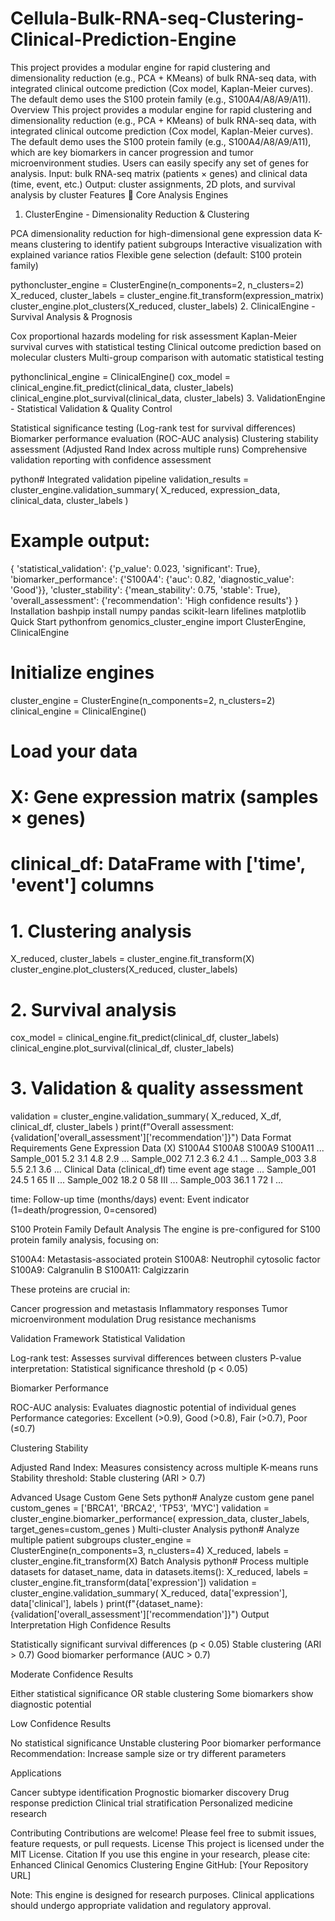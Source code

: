 # Cellula-Bulk-RNA-seq-Clustering-Clinical-Prediction-Engine
This project provides a modular engine for rapid clustering and dimensionality reduction (e.g., PCA + KMeans) of bulk RNA-seq data, with integrated clinical outcome prediction (Cox model, Kaplan-Meier curves).  The default demo uses the S100 protein family (e.g., S100A4/A8/A9/A11).
Overview
This project provides a modular engine for rapid clustering and dimensionality reduction (e.g., PCA + KMeans) of bulk RNA-seq data, with integrated clinical outcome prediction (Cox model, Kaplan-Meier curves).
The default demo uses the S100 protein family (e.g., S100A4/A8/A9/A11), which are key biomarkers in cancer progression and tumor microenvironment studies. Users can easily specify any set of genes for analysis.
Input: bulk RNA-seq matrix (patients × genes) and clinical data (time, event, etc.)
Output: cluster assignments, 2D plots, and survival analysis by cluster
Features
🧬 Core Analysis Engines
1. ClusterEngine - Dimensionality Reduction & Clustering

PCA dimensionality reduction for high-dimensional gene expression data
K-means clustering to identify patient subgroups
Interactive visualization with explained variance ratios
Flexible gene selection (default: S100 protein family)

pythoncluster_engine = ClusterEngine(n_components=2, n_clusters=2)
X_reduced, cluster_labels = cluster_engine.fit_transform(expression_matrix)
cluster_engine.plot_clusters(X_reduced, cluster_labels)
2. ClinicalEngine - Survival Analysis & Prognosis

Cox proportional hazards modeling for risk assessment
Kaplan-Meier survival curves with statistical testing
Clinical outcome prediction based on molecular clusters
Multi-group comparison with automatic statistical testing

pythonclinical_engine = ClinicalEngine()
cox_model = clinical_engine.fit_predict(clinical_data, cluster_labels)
clinical_engine.plot_survival(clinical_data, cluster_labels)
3. ValidationEngine - Statistical Validation & Quality Control

Statistical significance testing (Log-rank test for survival differences)
Biomarker performance evaluation (ROC-AUC analysis)
Clustering stability assessment (Adjusted Rand Index across multiple runs)
Comprehensive validation reporting with confidence assessment

python# Integrated validation pipeline
validation_results = cluster_engine.validation_summary(
    X_reduced, expression_data, clinical_data, cluster_labels
)

# Example output:
{
    'statistical_validation': {'p_value': 0.023, 'significant': True},
    'biomarker_performance': {'S100A4': {'auc': 0.82, 'diagnostic_value': 'Good'}},
    'cluster_stability': {'mean_stability': 0.75, 'stable': True},
    'overall_assessment': {'recommendation': 'High confidence results'}
}
Installation
bashpip install numpy pandas scikit-learn lifelines matplotlib
Quick Start
pythonfrom genomics_cluster_engine import ClusterEngine, ClinicalEngine

# Initialize engines
cluster_engine = ClusterEngine(n_components=2, n_clusters=2)
clinical_engine = ClinicalEngine()

# Load your data
# X: Gene expression matrix (samples × genes)
# clinical_df: DataFrame with ['time', 'event'] columns

# 1. Clustering analysis
X_reduced, cluster_labels = cluster_engine.fit_transform(X)
cluster_engine.plot_clusters(X_reduced, cluster_labels)

# 2. Survival analysis
cox_model = clinical_engine.fit_predict(clinical_df, cluster_labels)
clinical_engine.plot_survival(clinical_df, cluster_labels)

# 3. Validation & quality assessment
validation = cluster_engine.validation_summary(
    X_reduced, X_df, clinical_df, cluster_labels
)
print(f"Overall assessment: {validation['overall_assessment']['recommendation']}")
Data Format Requirements
Gene Expression Data (X)
      S100A4  S100A8  S100A9  S100A11  ...
Sample_001   5.2     3.1     4.8      2.9   ...
Sample_002   7.1     2.3     6.2      4.1   ...
Sample_003   3.8     5.5     2.1      3.6   ...
Clinical Data (clinical_df)
      time    event   age   stage  ...
Sample_001  24.5    1      65    II   ...
Sample_002  18.2    0      58    III  ...
Sample_003  36.1    1      72    I    ...

time: Follow-up time (months/days)
event: Event indicator (1=death/progression, 0=censored)

S100 Protein Family Default Analysis
The engine is pre-configured for S100 protein family analysis, focusing on:

S100A4: Metastasis-associated protein
S100A8: Neutrophil cytosolic factor
S100A9: Calgranulin B
S100A11: Calgizzarin

These proteins are crucial in:

Cancer progression and metastasis
Inflammatory responses
Tumor microenvironment modulation
Drug resistance mechanisms

Validation Framework
Statistical Validation

Log-rank test: Assesses survival differences between clusters
P-value interpretation: Statistical significance threshold (p < 0.05)

Biomarker Performance

ROC-AUC analysis: Evaluates diagnostic potential of individual genes
Performance categories: Excellent (>0.9), Good (>0.8), Fair (>0.7), Poor (≤0.7)

Clustering Stability

Adjusted Rand Index: Measures consistency across multiple K-means runs
Stability threshold: Stable clustering (ARI > 0.7)

Advanced Usage
Custom Gene Sets
python# Analyze custom gene panel
custom_genes = ['BRCA1', 'BRCA2', 'TP53', 'MYC']
validation = cluster_engine.biomarker_performance(
    expression_data, cluster_labels, target_genes=custom_genes
)
Multi-cluster Analysis
python# Analyze multiple patient subgroups
cluster_engine = ClusterEngine(n_components=3, n_clusters=4)
X_reduced, labels = cluster_engine.fit_transform(X)
Batch Analysis
python# Process multiple datasets
for dataset_name, data in datasets.items():
    X_reduced, labels = cluster_engine.fit_transform(data['expression'])
    validation = cluster_engine.validation_summary(
        X_reduced, data['expression'], data['clinical'], labels
    )
    print(f"{dataset_name}: {validation['overall_assessment']['recommendation']}")
Output Interpretation
High Confidence Results

Statistically significant survival differences (p < 0.05)
Stable clustering (ARI > 0.7)
Good biomarker performance (AUC > 0.7)

Moderate Confidence Results

Either statistical significance OR stable clustering
Some biomarkers show diagnostic potential

Low Confidence Results

No statistical significance
Unstable clustering
Poor biomarker performance
Recommendation: Increase sample size or try different parameters

Applications

Cancer subtype identification
Prognostic biomarker discovery
Drug response prediction
Clinical trial stratification
Personalized medicine research

Contributing
Contributions are welcome! Please feel free to submit issues, feature requests, or pull requests.
License
This project is licensed under the MIT License.
Citation
If you use this engine in your research, please cite:
Enhanced Clinical Genomics Clustering Engine
GitHub: [Your Repository URL]

Note: This engine is designed for research purposes. Clinical applications should undergo appropriate validation and regulatory approval.
